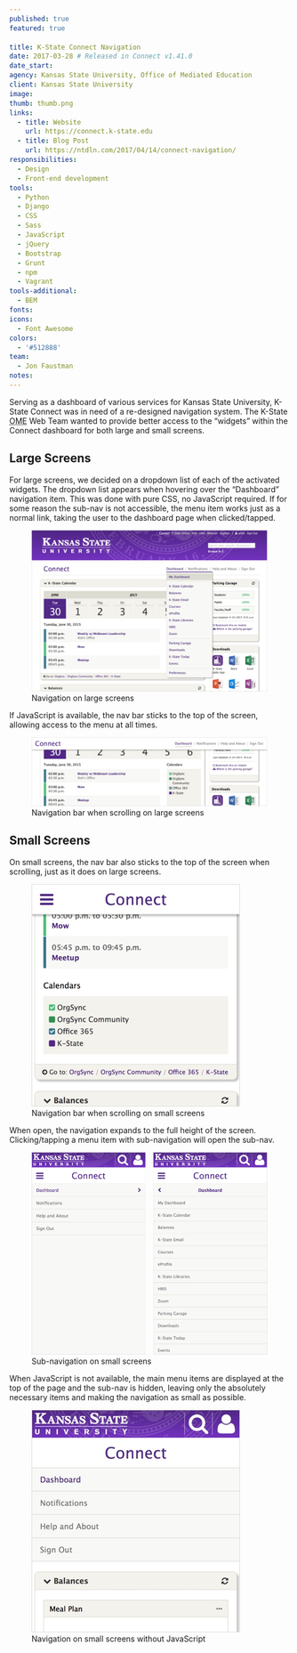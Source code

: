 ```yaml
---
published: true
featured: true

title: K-State Connect Navigation
date: 2017-03-28 # Released in Connect v1.41.0
date_start:
agency: Kansas State University, Office of Mediated Education
client: Kansas State University
image:
thumb: thumb.png
links:
  - title: Website
    url: https://connect.k-state.edu
  - title: Blog Post
    url: https://ntdln.com/2017/04/14/connect-navigation/
responsibilities:
  - Design
  - Front-end development
tools:
  - Python
  - Django
  - CSS
  - Sass
  - JavaScript
  - jQuery
  - Bootstrap
  - Grunt
  - npm
  - Vagrant
tools-additional:
  - BEM
fonts:
icons:
  - Font Awesome
colors:
  - '#512888'
team:
  - Jon Faustman
notes:
---
```


Serving as a dashboard of various services for Kansas State University, K-State Connect was in need of a re-designed navigation system. The K-State <abbr title="Office of Mediated Education">OME</abbr> Web Team wanted to provide better access to the “widgets” within the Connect dashboard for both large and small screens.

## Large Screens

For large screens, we decided on a dropdown list of each of the activated widgets. The dropdown list appears when hovering over the “Dashboard” navigation item. This was done with pure CSS, no JavaScript required. If for some reason the sub-nav is not accessible, the menu item works just as a normal link, taking the user to the dashboard page when clicked/tapped.

<figure>
  <img src="connect-nav-large.jpg" alt="connect-nav-large">
  <figcaption>Navigation on large screens</figcaption>
</figure>

If JavaScript is available, the nav bar sticks to the top of the screen, allowing access to the menu at all times.

<figure>
  <img src="connect-nav-large-scrolled.jpg" alt="connect-nav-large-scrolled">
  <figcaption>Navigation bar when scrolling on large screens</figcaption>
</figure>

## Small Screens

On small screens, the nav bar also sticks to the top of the screen when scrolling, just as it does on large screens.

<figure>
  <img src="connect-nav-small-scrolled.jpg" alt="connect-nav-small-scrolled">
  <figcaption>Navigation bar when scrolling on small screens</figcaption>
</figure>

When open, the navigation expands to the full height of the screen. Clicking/tapping a menu item with sub-navigation will open the sub-nav.

<figure>
  <img src="connect-nav-small-subnav.png" alt="connect-nav-small-subnav">
  <figcaption>Sub-navigation on small screens</figcaption>
</figure>

When JavaScript is not available, the main menu items are displayed at the top of the page and the sub-nav is hidden, leaving only the absolutely necessary items and making the navigation as small as possible.

<figure>
  <img src="connect-nav-small-no-js.jpg" alt="connect-nav-small-no-js">
  <figcaption>Navigation on small screens without JavaScript</figcaption>
</figure>
